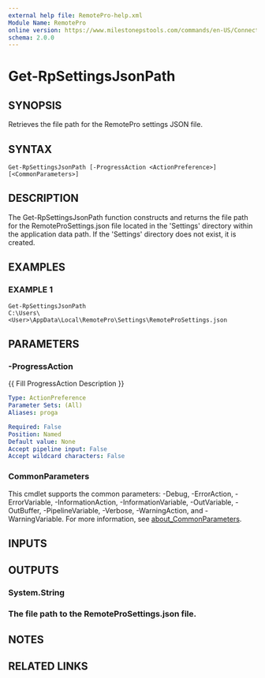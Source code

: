 ```yaml
---
external help file: RemotePro-help.xml
Module Name: RemotePro
online version: https://www.milestonepstools.com/commands/en-US/Connect-Vms/#description
schema: 2.0.0
---
```


# Get-RpSettingsJsonPath

## SYNOPSIS
Retrieves the file path for the RemotePro settings JSON file.

## SYNTAX

```
Get-RpSettingsJsonPath [-ProgressAction <ActionPreference>] [<CommonParameters>]
```

## DESCRIPTION
The Get-RpSettingsJsonPath function constructs and returns the file path for the
RemoteProSettings.json file located in the 'Settings' directory within the
application data path.
If the 'Settings' directory does not exist, it is created.

## EXAMPLES

### EXAMPLE 1
```
Get-RpSettingsJsonPath
C:\Users\<User>\AppData\Local\RemotePro\Settings\RemoteProSettings.json
```

## PARAMETERS

### -ProgressAction
{{ Fill ProgressAction Description }}

```yaml
Type: ActionPreference
Parameter Sets: (All)
Aliases: proga

Required: False
Position: Named
Default value: None
Accept pipeline input: False
Accept wildcard characters: False
```

### CommonParameters
This cmdlet supports the common parameters: -Debug, -ErrorAction, -ErrorVariable, -InformationAction, -InformationVariable, -OutVariable, -OutBuffer, -PipelineVariable, -Verbose, -WarningAction, and -WarningVariable. For more information, see [about_CommonParameters](http://go.microsoft.com/fwlink/?LinkID=113216).

## INPUTS

## OUTPUTS

### System.String
### The file path to the RemoteProSettings.json file.
## NOTES

## RELATED LINKS
